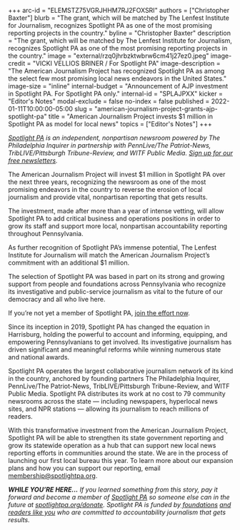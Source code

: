 +++
arc-id = "ELEMSTZ75VGRJHHM7RJ2FOXSRI"
authors = ["Christopher Baxter"]
blurb = "The grant, which will be matched by The Lenfest Institute for Journalism, recognizes Spotlight PA as one of the most promising reporting projects in the country."
byline = "Christopher Baxter"
description = "The grant, which will be matched by The Lenfest Institute for Journalism, recognizes Spotlight PA as one of the most promising reporting projects in the country."
image = "external/rzq0jhrbzktwbrw6cm41j27ez0.jpeg"
image-credit = "VICKI VELLIOS BRINER / For Spotlight PA"
image-description = "The American Journalism Project has recognized Spotlight PA as among the select few most promising local news endeavors in the United States."
image-size = "inline"
internal-budget = "Announcement of AJP investment in Spotlight PA. For Spotlight PA only."
internal-id = "SPLAJPXX"
kicker = "Editor's Notes"
modal-exclude = false
no-index = false
published = 2022-01-11T10:00:00-05:00
slug = "american-journalism-project-grants-ajp-spotlight-pa"
title = "American Journalism Project invests $1 million in Spotlight PA as model for local news"
topics = ["Editor's Notes"]
+++

<a href="https://www.spotlightpa.org/"><i>Spotlight PA</i></a><i> is an independent, nonpartisan newsroom powered by The Philadelphia Inquirer in partnership with PennLive/The Patriot-News, TribLIVE/Pittsburgh Tribune-Review, and WITF Public Media. </i><a href="https://www.spotlightpa.org/newsletters"><i>Sign up for our free newsletters</i></a><i>.</i>

The American Journalism Project will invest $1 million in Spotlight PA over the next three years, recognizing the newsroom as one of the most promising endeavors in the country to reverse the erosion of local journalism and provide vital, nonpartisan reporting that gets results.

The investment, made after more than a year of intense vetting, will allow Spotlight PA to add critical business and operations positions in order to grow its staff and support more local, nonpartisan accountability reporting throughout Pennsylvania.

As further recognition of Spotlight PA’s immense potential, The Lenfest Institute for Journalism will match the American Journalism Project’s commitment with an additional $1 million.

The selection of Spotlight PA was based in part on its strong and growing support from people and foundations across Pennsylvania who recognize its investigative and public-service journalism as vital to the future of our democracy and all who live here.

If you’re not yet a member of Spotlight PA, <a href="http://checkout.fundjournalism.org/memberform?org_id=spotlightpa&campaign=7015G0000003ZtBQAU" target="_blank">join the effort now</a>.

<script src="https://www.spotlightpa.org/embed.js" async></script><div data-spl-embed-version="1" data-spl-src="https://www.spotlightpa.org/embeds/donate/?eyebrow_text=SUPPORT%20SPOTLIGHT%20PA&teaser_text=Make%20a%20gift%20now%20and%20support%20Spotlight%20PA's%20vital%20investigative%20journalism%20for%20Pennsylvania.&cta_text=Donate%20Now"></div>

Since its inception in 2019, Spotlight PA has changed the equation in Harrisburg, holding the powerful to account and informing, equipping, and empowering Pennsylvanians to get involved. Its investigative journalism has driven significant and meaningful reforms while winning numerous state and national awards.

Spotlight PA operates the largest collaborative journalism network of its kind in the country, anchored by founding partners The Philadelphia Inquirer, PennLive/The Patriot-News, TribLIVE/Pittsburgh Tribune-Review, and WITF Public Media. Spotlight PA distributes its work at no cost to 79 community newsrooms across the state — including newspapers, hyperlocal news sites, and NPR stations — allowing its journalism to reach millions of readers.

With this transformative investment from the American Journalism Project, Spotlight PA will be able to strengthen its state government reporting and grow its statewide operation as a hub that can support new local news reporting efforts in communities around the state. We are in the process of launching our first local bureau this year. To learn more about our expansion plans and how you can support our reporting, email <a href="mailto:membership@spotlightpa.org" target="_blank">membership@spotlightpa.org</a>.

<script src="https://www.spotlightpa.org/embed.js" async></script><div data-spl-embed-version="1" data-spl-src="https://www.spotlightpa.org/embeds/newsletter/"></div>

<i><b>WHILE YOU’RE HERE...</b></i><i> If you learned something from this story, pay it forward and become a member of </i><a href="https://www.spotlightpa.org/"><i>Spotlight PA</i></a><i> so someone else can in the future at </i><a href="http://spotlightpa.org/donate"><i>spotlightpa.org/donate</i></a><i>. Spotlight PA is funded by</i><a href="https://www.spotlightpa.org/support"><i> foundations</i></a><i> </i><a href="https://www.spotlightpa.org/support"><i>and readers like you</i></a><i> who are committed to accountability journalism that gets results.</i>
